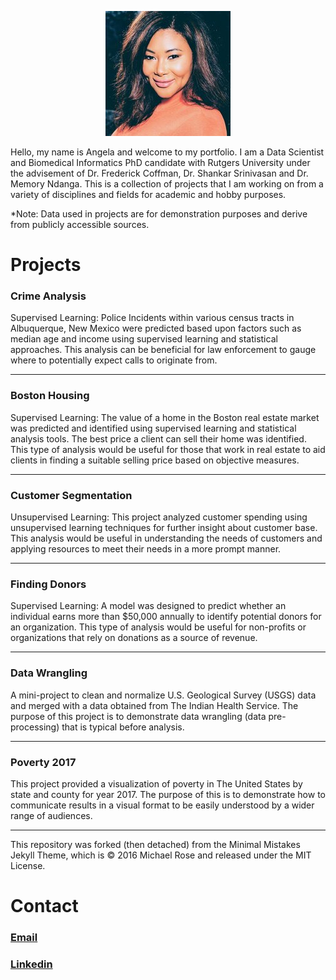<p align="center">
  <img  src="images/Angela_Baltes_Resized.jpg">
</p>
Hello, my name is Angela and welcome to my portfolio. I am a Data Scientist and Biomedical Informatics PhD candidate with Rutgers University under the advisement of Dr. Frederick Coffman, Dr. Shankar Srinivasan and Dr. Memory Ndanga. This is a collection of projects that I am working on from a variety of disciplines and fields for academic and hobby purposes. 

*Note: Data used in projects are for demonstration purposes and derive from publicly accessible sources. 


# Projects

### Crime Analysis
Supervised Learning: Police Incidents within various census tracts in Albuquerque, New Mexico were predicted based upon factors such as median age and income using supervised learning and statistical approaches. This analysis can be beneficial for law enforcement to gauge where to potentially expect calls to originate from. 

---

### Boston Housing
Supervised Learning: The value of a home in the Boston real estate market was predicted and identified using supervised learning and statistical analysis tools. The best price a client can sell their home was identified. This type of analysis would be useful for those that work in real estate to aid clients in finding a suitable selling price based on objective measures. 

---

### Customer Segmentation
Unsupervised Learning: This project analyzed customer spending using unsupervised learning techniques for further insight about customer base. This analysis would be useful in understanding the needs of customers and applying resources to meet their needs in a more prompt manner. 

---

### Finding Donors
Supervised Learning: A model was designed to predict whether an individual earns more than $50,000 annually to identify potential donors for an organization. This type of analysis would be useful for non-profits or organizations that rely on donations as a source of revenue. 

---

### Data Wrangling
A mini-project to clean and normalize U.S. Geological Survey (USGS) data and merged with a data obtained from The Indian Health Service. The purpose of this project is to demonstrate data wrangling (data pre-processing) that is typical before analysis. 

---

### Poverty 2017
This project provided a visualization of poverty in The United States by state and county for year 2017. The purpose of this is to demonstrate how to communicate results in a visual format to be easily understood by a wider range of audiences.

---
This repository was forked (then detached) from the Minimal Mistakes Jekyll Theme, which is © 2016 Michael Rose and released under the MIT License.

# Contact
### [Email](mailto:angelakbaltes@gmail.com) 
### [Linkedin](https://www.linkedin.com/in/angelabaltes/)
